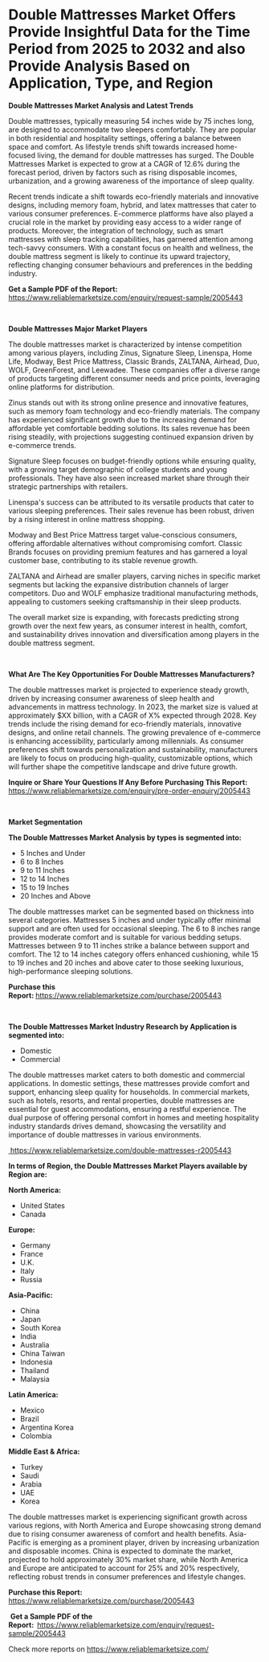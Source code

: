 <p><h1>Double Mattresses Market Offers Provide Insightful Data for the Time Period from 2025 to 2032 and also Provide Analysis Based on Application, Type, and Region</h1></p><p><strong>Double Mattresses Market Analysis and Latest Trends</strong></p>
<p><p>Double mattresses, typically measuring 54 inches wide by 75 inches long, are designed to accommodate two sleepers comfortably. They are popular in both residential and hospitality settings, offering a balance between space and comfort. As lifestyle trends shift towards increased home-focused living, the demand for double mattresses has surged. The Double Mattresses Market is expected to grow at a CAGR of 12.6% during the forecast period, driven by factors such as rising disposable incomes, urbanization, and a growing awareness of the importance of sleep quality.</p><p>Recent trends indicate a shift towards eco-friendly materials and innovative designs, including memory foam, hybrid, and latex mattresses that cater to various consumer preferences. E-commerce platforms have also played a crucial role in the market by providing easy access to a wider range of products. Moreover, the integration of technology, such as smart mattresses with sleep tracking capabilities, has garnered attention among tech-savvy consumers. With a constant focus on health and wellness, the double mattress segment is likely to continue its upward trajectory, reflecting changing consumer behaviours and preferences in the bedding industry.</p></p>
<p><strong>Get a Sample PDF of the Report:&nbsp;</strong> <a href="https://www.reliablemarketsize.com/enquiry/request-sample/2005443?utm_campaign=1133&utm_medium=2&utm_source=Github&utm_content=ia&utm_term=09022025&utm_id=double-mattresses">https://www.reliablemarketsize.com/enquiry/request-sample/2005443</a></p>
<p>&nbsp;</p>
<p><strong>Double Mattresses Major Market Players</strong></p>
<p><p>The double mattresses market is characterized by intense competition among various players, including Zinus, Signature Sleep, Linenspa, Home Life, Modway, Best Price Mattress, Classic Brands, ZALTANA, Airhead, Duo, WOLF, GreenForest, and Leewadee. These companies offer a diverse range of products targeting different consumer needs and price points, leveraging online platforms for distribution.</p><p>Zinus stands out with its strong online presence and innovative features, such as memory foam technology and eco-friendly materials. The company has experienced significant growth due to the increasing demand for affordable yet comfortable bedding solutions. Its sales revenue has been rising steadily, with projections suggesting continued expansion driven by e-commerce trends.</p><p>Signature Sleep focuses on budget-friendly options while ensuring quality, with a growing target demographic of college students and young professionals. They have also seen increased market share through their strategic partnerships with retailers.</p><p>Linenspa's success can be attributed to its versatile products that cater to various sleeping preferences. Their sales revenue has been robust, driven by a rising interest in online mattress shopping.</p><p>Modway and Best Price Mattress target value-conscious consumers, offering affordable alternatives without compromising comfort. Classic Brands focuses on providing premium features and has garnered a loyal customer base, contributing to its stable revenue growth.</p><p>ZALTANA and Airhead are smaller players, carving niches in specific market segments but lacking the expansive distribution channels of larger competitors. Duo and WOLF emphasize traditional manufacturing methods, appealing to customers seeking craftsmanship in their sleep products.</p><p>The overall market size is expanding, with forecasts predicting strong growth over the next few years, as consumer interest in health, comfort, and sustainability drives innovation and diversification among players in the double mattress segment.</p></p>
<p>&nbsp;</p>
<p><strong>What Are The Key Opportunities For Double Mattresses Manufacturers?</strong></p>
<p><p>The double mattresses market is projected to experience steady growth, driven by increasing consumer awareness of sleep health and advancements in mattress technology. In 2023, the market size is valued at approximately $XX billion, with a CAGR of X% expected through 2028. Key trends include the rising demand for eco-friendly materials, innovative designs, and online retail channels. The growing prevalence of e-commerce is enhancing accessibility, particularly among millennials. As consumer preferences shift towards personalization and sustainability, manufacturers are likely to focus on producing high-quality, customizable options, which will further shape the competitive landscape and drive future growth.</p></p>
<p><strong>Inquire or Share Your Questions If Any Before Purchasing This Report:</strong> <a href="https://www.reliablemarketsize.com/enquiry/pre-order-enquiry/2005443?utm_campaign=1133&utm_medium=2&utm_source=Github&utm_content=ia&utm_term=09022025&utm_id=double-mattresses">https://www.reliablemarketsize.com/enquiry/pre-order-enquiry/2005443</a></p>
<p>&nbsp;</p>
<p><strong>Market Segmentation</strong></p>
<p><strong>The Double Mattresses Market Analysis by types is segmented into:</strong></p>
<p><ul><li>5 Inches and Under</li><li>6 to 8 Inches</li><li>9 to 11 Inches</li><li>12 to 14 Inches</li><li>15 to 19 Inches</li><li>20 Inches and Above</li></ul></p>
<p><p>The double mattresses market can be segmented based on thickness into several categories. Mattresses 5 inches and under typically offer minimal support and are often used for occasional sleeping. The 6 to 8 inches range provides moderate comfort and is suitable for various bedding setups. Mattresses between 9 to 11 inches strike a balance between support and comfort. The 12 to 14 inches category offers enhanced cushioning, while 15 to 19 inches and 20 inches and above cater to those seeking luxurious, high-performance sleeping solutions.</p></p>
<p><strong>Purchase this Report:&nbsp;</strong><a href="https://www.reliablemarketsize.com/purchase/2005443?utm_campaign=1133&utm_medium=2&utm_source=Github&utm_content=ia&utm_term=09022025&utm_id=double-mattresses">https://www.reliablemarketsize.com/purchase/2005443</a></p>
<p>&nbsp;</p>
<p><strong>The Double Mattresses Market Industry Research by Application is segmented into:</strong></p>
<p><ul><li>Domestic</li><li>Commercial</li></ul></p>
<p><p>The double mattresses market caters to both domestic and commercial applications. In domestic settings, these mattresses provide comfort and support, enhancing sleep quality for households. In commercial markets, such as hotels, resorts, and rental properties, double mattresses are essential for guest accommodations, ensuring a restful experience. The dual purpose of offering personal comfort in homes and meeting hospitality industry standards drives demand, showcasing the versatility and importance of double mattresses in various environments.</p></p>
<p><a href="https://www.reliablemarketsize.com/double-mattresses-r2005443?utm_campaign=1133&utm_medium=2&utm_source=Github&utm_content=ia&utm_term=09022025&utm_id=double-mattresses">&nbsp;https://www.reliablemarketsize.com/double-mattresses-r2005443</a></p>
<p><strong>In terms of Region, the Double Mattresses Market Players available by Region are:</strong></p>
<p>
    <p> <strong> North America: </strong>
        <ul>
            <li>United States</li>
            <li>Canada</li>
        </ul>
        </p> 
    <p> <strong> Europe: </strong>
        <ul>
            <li>Germany</li>
            <li>France</li>
            <li>U.K.</li>
            <li>Italy</li>
            <li>Russia</li>
        </ul>
        </p> 
    <p> <strong> Asia-Pacific: </strong>
        <ul>
            <li>China</li>
            <li>Japan</li>
            <li>South Korea</li>
            <li>India</li>
            <li>Australia</li>
            <li>China Taiwan</li>
            <li>Indonesia</li>
            <li>Thailand</li>
            <li>Malaysia</li>
        </ul>
        </p> 
    <p> <strong> Latin America: </strong>
        <ul>
            <li>Mexico</li>
            <li>Brazil</li>
            <li>Argentina Korea</li>
            <li>Colombia</li>
        </ul>
        </p> 
    <p> <strong> Middle East & Africa: </strong>
        <ul>
            <li>Turkey</li>
            <li>Saudi</li>
            <li>Arabia</li>
            <li>UAE</li>
            <li>Korea</li>
        </ul>
    </p>
    </p>
<p><p>The double mattresses market is experiencing significant growth across various regions, with North America and Europe showcasing strong demand due to rising consumer awareness of comfort and health benefits. Asia-Pacific is emerging as a prominent player, driven by increasing urbanization and disposable incomes. China is expected to dominate the market, projected to hold approximately 30% market share, while North America and Europe are anticipated to account for 25% and 20% respectively, reflecting robust trends in consumer preferences and lifestyle changes.</p></p>
<p><strong>Purchase this Report: </strong><a href="https://www.reliablemarketsize.com/purchase/2005443?utm_campaign=1133&utm_medium=2&utm_source=Github&utm_content=ia&utm_term=09022025&utm_id=double-mattresses">https://www.reliablemarketsize.com/purchase/2005443</a></p>
<p>&nbsp;<strong>Get a Sample PDF of the Report:&nbsp;&nbsp;</strong><a href="https://www.reliablemarketsize.com/enquiry/request-sample/2005443?utm_campaign=1133&utm_medium=2&utm_source=Github&utm_content=ia&utm_term=09022025&utm_id=double-mattresses">https://www.reliablemarketsize.com/enquiry/request-sample/2005443</a></p>
<p><strong></strong></p>
<p>Check more reports on <a href="https://www.reliablemarketsize.com/?utm_campaign=1133&utm_medium=2&utm_source=Github&utm_content=ia&utm_term=09022025&utm_id=double-mattresses">https://www.reliablemarketsize.com/</a></p>